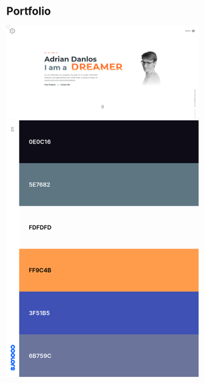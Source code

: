 # Portfolio

<img src="https://raw.githubusercontent.com/AdrianDanlos/Portfolio/master/public/images/github.png" alt="landing" />
<img src="https://raw.githubusercontent.com/AdrianDanlos/Portfolio/master/public/images/palette.png" alt="palette" />
